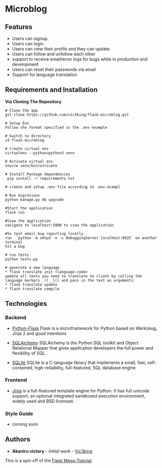 # Microblog

## Features
* Users can signup.
* Users can login.
* Users can view their profile and they can update.
* Users can follow and unfollow each other
* support to receive email/error logs for bugs while in production and development
* Users can reset their passwords via email
* Support for language translation

## Requirements and Installation
**Via Cloning The Repository**
```
# Clone the app
git clone https://github.com/vic3king/flask-microblog.git

# Setup Env
Follow the format specified in the .env example

# Switch to directory
cd flask-microblog

# Create virtual env
virtualenv --python=python3 venv

# Activate virtual env
source venv/bin/activate

# Install Package dependencies
 pip install -r requirements.txt

# create and setup .env file according to .env.exampl

# Run migrations
python manage.py db upgrade 

#Start the application
flask run

#View the application
navigate to localhost:5000 to view the application

#to test email bug reporting locally
run  `python -m smtpd -n -c DebuggingServer localhost:8025` on another terminal
hit a bug

# run tests 
python tests.py

# generate a new language 
* flask translate init <language-code>
update all texts you need to translate to client by calling the language markers _() _l() and pass in the text as arguments:
* flask translate update
* flask translate compile
```

## Technologies 

### Backend

* [Python-Flask](http://flask.pocoo.org/) Flask is a microframework for Python based on Werkzeug, Jinja 2 and good intentions

* [SQLAlchemy](https://www.sqlalchemy.org/) SQLAlchemy is the Python SQL toolkit and Object Relational Mapper that gives application developers the full power and flexibility of SQL.

* [SQLite](https://www.sqlite.org/index.html) SQLite is a C-language library that implements a small, fast, self-contained, high-reliability, full-featured, SQL database engine

### Frontend
* [Jinja](https://palletsprojects.com/p/jinja/) is a full-featured template engine for Python. It has full unicode support, an optional integrated sandboxed execution environment, widely used and BSD licensed.

### Style Guide
* coming soon


## Authors

* **Akaniru victory** - *Initial work* - [Vic3king](https://github.com/vic3king) 

This is a spin off of the [Flask Mega-Tutorial](https://blog.miguelgrinberg.com/post/the-flask-mega-tutorial-part-i-hello-world).
